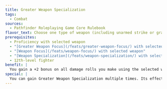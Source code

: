 ```yaml
---
title: Greater Weapon Specialization
tags:
  - Combat
sources:
  - Pathfinder Roleplaying Game Core Rulebook
flavor_text: Choose one type of weapon (including unarmed strike or grapple) for which you possess the [Weapon Specialization](/feats/weapon-specialization/) feat. Your attacks with the chosen weapon are more devastating than normal.
prerequisites:
  - Proficiency with selected weapon
  - "[Greater Weapon Focus](/feats/greater-weapon-focus/) with selected weapon"
  - "[Weapon Focus](/feats/weapon-focus/) with selected weapon"
  - "[Weapon Specialization](/feats/weapon-specialization/) with selected weapon"
  - 12th-level fighter
benefit: |
  You gain a +2 bonus on all damage rolls you make using the selected weapon. This bonus to damage stacks with other damage roll bonuses, including any you gain from [Weapon Specialization](/feats/weapon-specialization/).
special: |
  You can gain Greater Weapon Specialization multiple times. Its effects do not stack. Each time you take the feat, it applies to a new type of weapon.
---
```


